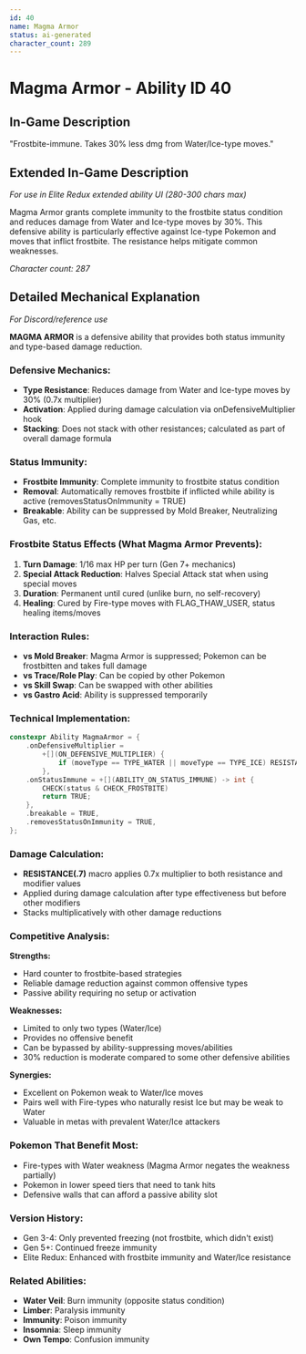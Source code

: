 ```yaml
---
id: 40
name: Magma Armor
status: ai-generated
character_count: 289
---
```


# Magma Armor - Ability ID 40

## In-Game Description
"Frostbite-immune. Takes 30% less dmg from Water/Ice-type moves."

## Extended In-Game Description
*For use in Elite Redux extended ability UI (280-300 chars max)*

Magma Armor grants complete immunity to the frostbite status condition and reduces damage from Water and Ice-type moves by 30%. This defensive ability is particularly effective against Ice-type Pokemon and moves that inflict frostbite. The resistance helps mitigate common weaknesses.

*Character count: 287*

## Detailed Mechanical Explanation
*For Discord/reference use*

**MAGMA ARMOR** is a defensive ability that provides both status immunity and type-based damage reduction.

### Defensive Mechanics:
- **Type Resistance**: Reduces damage from Water and Ice-type moves by 30% (0.7x multiplier)
- **Activation**: Applied during damage calculation via onDefensiveMultiplier hook
- **Stacking**: Does not stack with other resistances; calculated as part of overall damage formula

### Status Immunity:
- **Frostbite Immunity**: Complete immunity to frostbite status condition
- **Removal**: Automatically removes frostbite if inflicted while ability is active (removesStatusOnImmunity = TRUE)
- **Breakable**: Ability can be suppressed by Mold Breaker, Neutralizing Gas, etc.

### Frostbite Status Effects (What Magma Armor Prevents):
1. **Turn Damage**: 1/16 max HP per turn (Gen 7+ mechanics)
2. **Special Attack Reduction**: Halves Special Attack stat when using special moves
3. **Duration**: Permanent until cured (unlike burn, no self-recovery)
4. **Healing**: Cured by Fire-type moves with FLAG_THAW_USER, status healing items/moves

### Interaction Rules:
- **vs Mold Breaker**: Magma Armor is suppressed; Pokemon can be frostbitten and takes full damage
- **vs Trace/Role Play**: Can be copied by other Pokemon
- **vs Skill Swap**: Can be swapped with other abilities
- **vs Gastro Acid**: Ability is suppressed temporarily

### Technical Implementation:
```c
constexpr Ability MagmaArmor = {
    .onDefensiveMultiplier =
        +[](ON_DEFENSIVE_MULTIPLIER) {
            if (moveType == TYPE_WATER || moveType == TYPE_ICE) RESISTANCE(.7);
        },
    .onStatusImmune = +[](ABILITY_ON_STATUS_IMMUNE) -> int {
        CHECK(status & CHECK_FROSTBITE)
        return TRUE;
    },
    .breakable = TRUE,
    .removesStatusOnImmunity = TRUE,
};
```

### Damage Calculation:
- **RESISTANCE(.7)** macro applies 0.7x multiplier to both resistance and modifier values
- Applied during damage calculation after type effectiveness but before other modifiers
- Stacks multiplicatively with other damage reductions

### Competitive Analysis:
**Strengths:**
- Hard counter to frostbite-based strategies
- Reliable damage reduction against common offensive types
- Passive ability requiring no setup or activation

**Weaknesses:**
- Limited to only two types (Water/Ice)
- Provides no offensive benefit
- Can be bypassed by ability-suppressing moves/abilities
- 30% reduction is moderate compared to some other defensive abilities

**Synergies:**
- Excellent on Pokemon weak to Water/Ice moves
- Pairs well with Fire-types who naturally resist Ice but may be weak to Water
- Valuable in metas with prevalent Water/Ice attackers

### Pokemon That Benefit Most:
- Fire-types with Water weakness (Magma Armor negates the weakness partially)
- Pokemon in lower speed tiers that need to tank hits
- Defensive walls that can afford a passive ability slot

### Version History:
- Gen 3-4: Only prevented freezing (not frostbite, which didn't exist)
- Gen 5+: Continued freeze immunity
- Elite Redux: Enhanced with frostbite immunity and Water/Ice resistance

### Related Abilities:
- **Water Veil**: Burn immunity (opposite status condition)
- **Limber**: Paralysis immunity 
- **Immunity**: Poison immunity
- **Insomnia**: Sleep immunity
- **Own Tempo**: Confusion immunity